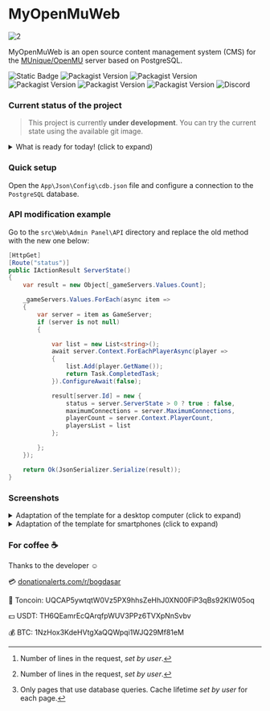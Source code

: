 # MyOpenMuWeb

![2](https://i.imgur.com/sz3odHC.png)

MyOpenMuWeb is an open source content management system (CMS) for the [MUnique/OpenMU](https://github.com/MUnique/OpenMU) server based on PostgreSQL.

![Static Badge](https://img.shields.io/badge/8.2-8_2?label=php-version)
![Packagist Version](https://img.shields.io/packagist/v/symfony/cache?label=symfony%2Fcache)
![Packagist Version](https://img.shields.io/packagist/v/twig/twig?label=twig%2Ftwig)
![Packagist Version](https://img.shields.io/packagist/v/twig/intl-extra?label=twig%2Fintl-extra)
![Packagist Version](https://img.shields.io/packagist/v/twig/extra-bundle?label=twig%2Fextra-bundle)
![Packagist Version](https://img.shields.io/packagist/v/phpmailer/phpmailer?label=phpmailer%2Fphpmailer)
![Discord](https://img.shields.io/discord/1193794951071399956?logo=discord)

### Current status of the project
> This project is currently **under development**. You can try the current state using the available git image.

<details>
<summary>What is ready for today! (click to expand)</summary>
  
- [ ] Site pages
  - [x] SignUp
    - [ ] Account verification
  - [x] SigIn
    - [ ] Forgot your password
  - [x] Personal Area
    - [x] Information
    - [x] Change password
    - [x] Rests
    - [x] Add stats
    - [x] Teleport
  - [x] Rankings
    - [x] Characters (top %) [^1]
    - [x] Guilds (top %) [^1]
  - [x] About the character
  - [x] About the guild
  - [x] Downloads
  - [x] About
- [x] Engine
  - [x] Switch language
    - [x] Russian
    - [x] English (Google Translate)
  - [x] Page caching [^2] 
</details>

### Quick setup
Open the `App\Json\Config\cdb.json` file and configure a connection to the `PostgreSQL` database.

### API modification example
Go to the `src\Web\Admin Panel\API` directory and replace the old method with the new one below:
```C#
[HttpGet]
[Route("status")]
public IActionResult ServerState()
{
    var result = new Object[_gameServers.Values.Count];

    _gameServers.Values.ForEach(async item =>
    {
        var server = item as GameServer;
        if (server is not null)
        {

            var list = new List<string>();
            await server.Context.ForEachPlayerAsync(player =>
            {
                list.Add(player.GetName());
                return Task.CompletedTask;
            }).ConfigureAwait(false);

            result[server.Id] = new {
                status = server.ServerState > 0 ? true : false,
                maximumConnections = server.MaximumConnections,
                playerCount = server.Context.PlayerCount,
                playersList = list
            };

        };
    });

    return Ok(JsonSerializer.Serialize(result));
}
```

### Screenshots
<details>
<summary>Adaptation of the template for a desktop computer (click to expand)</summary>

![Adaptation of the template for a desktop computer](https://i.imgur.com/EYHAUnm.png)
![Adaptation of the template for a desktop computer](https://i.imgur.com/hIrQOvz.jpg)

</details>
<details>
<summary>Adaptation of the template for smartphones (click to expand)</summary>
  
![Adaptation of the template for smartphones](https://i.imgur.com/HjOQtzM.jpg)
</details>

### For coffee :coffee:
Thanks to the developer :relaxed:

:credit_card: [donationalerts.com/r/bogdasar](https://www.donationalerts.com/r/bogdasar)

:small_blue_diamond: Toncoin: UQCAP5ywtqtW0Vz5PX9hhsZeHhJ0XN00FiP3qBs92KlW05oq

:dollar: USDT: TH6QEamrEcQArqfpWUV3PPz6TVXpNnSvbv

:moneybag: BTC: 1NzHox3KdeHVtgXaQQWpqi1WJQ29Mf81eM

[^1]: Number of lines in the request, *set by user*.
[^2]: Only pages that use database queries. Cache lifetime *set by user* for each page.
